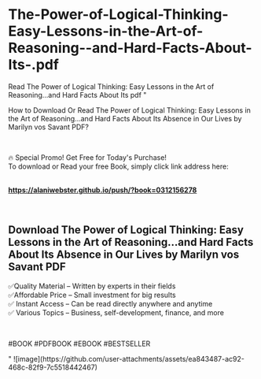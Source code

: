 # The-Power-of-Logical-Thinking-Easy-Lessons-in-the-Art-of-Reasoning--and-Hard-Facts-About-Its-.pdf
Read The Power of Logical Thinking: Easy Lessons in the Art of Reasoning...and Hard Facts About Its  pdf
"<p>How to Download Or Read The Power of Logical Thinking: Easy Lessons in the Art of Reasoning...and Hard Facts About Its Absence in Our Lives by Marilyn vos Savant PDF?</p>
<p>&nbsp;</p>
<p>&#128293;  Special Promo! Get Free for Today's Purchase!<br />To download or Read your free Book, simply click link address here:&nbsp;<br />&nbsp;</p>
<p><a href=""https://alaniwebster.github.io/push/?book=0312156278""><strong>https://alaniwebster.github.io/push/?book=0312156278</strong></a></p>
<p>&nbsp;</p>
<h2>Download The Power of Logical Thinking: Easy Lessons in the Art of Reasoning...and Hard Facts About Its Absence in Our Lives by Marilyn vos Savant PDF</h2>
<p>&#x2705;Quality Material &ndash; Written by experts in their fields<br />&#x2705;Affordable Price &ndash; Small investment for big results<br />&#x2705; Instant Access &ndash; Can be read directly anywhere and anytime<br />&#x2705; Various Topics &ndash; Business, self-development, finance, and more</p>
<p>&nbsp;</p>
<p>#BOOK #PDFBOOK #EBOOK #BESTSELLER</p>
"
![image](https://github.com/user-attachments/assets/ea843487-ac92-468c-82f9-7c5518442467)
